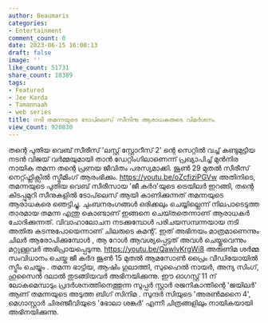 ```yaml
---
author: Beaumaris
categories:
- Entertainment
comment_count: 0
date: 2023-06-15 16:00:13
draft: false
image: ''
like_count: 51731
share_count: 18389
tags:
- Featured
- Jee Karda
- Tamannaah
- web series
title: നടി തമന്നയുടെ ടോപ്‍ലെസ്‌ സീനിനു ആരാധകരുടെ വിമര്‍ശനം
view_count: 920830
---
```


തന്റെ പുതിയ വെബ് സീരീസ് 'ലസ്റ്റ് സ്റ്റോറീസ് 2' ന്റെ സെറ്റിൽ വച്ച് കണ്ടുമുട്ടിയ നടൻ വിജയ് വർമ്മയുമായി താൻ ഡേറ്റിംഗിലാണെന്ന് പ്രഖ്യാപിച്ച് മുൻനിര നായിക തമന്ന തന്റെ പ്രണയ ജീവിതം പരസ്യമാക്കി. ജൂൺ 29 മുതൽ സീരീസ് നെറ്റ്ഫ്ലിക്സിൽ സ്ട്രീമിംഗ് ആരംഭിക്കും. https://youtu.be/oZcfiziPGVw അതിനിടെ, തമന്നയുടെ പുതിയ വെബ് സീരീസായ 'ജീ കർദ'യുടെ ട്രെയിലർ ഇറങ്ങി, തന്റെ കിടപ്പുമുറി സീനുകളിൽ ടോപ്‌ലെസ് ആയി കാണിക്കുന്നത് തമന്നയുടെ ആരാധകരെ ഞെട്ടിച്ചു. ചുംബനരംഗങ്ങള്‍ ഒരിക്കലും ചെയ്യില്ലെന്ന് നിലപാടെടുത്ത താരമായ തമന്ന എന്തു കൊണ്ടാണ് ഇങ്ങനെ ചെയ്‍തതെന്നാണ് ആരാധകര്‍ ചോദിക്കുന്നത്. വിവാഹാലോചന നടക്കുമ്പോൾ പരിചയസമ്പന്നയായ നടി അതിരു കടന്നുപോയെന്നാണ് ചിലരുടെ കമന്റ്. ഇത് അഭിനയം മാത്രമാണെന്നും ചിലർ ആരോപിക്കുമ്പോൾ , ആ റോൾ ആവശ്യപ്പെട്ടത് അവൾ ചെയ്തുവെന്നും മറ്റുള്ളവർ അഭിപ്രായപ്പെടുന്നു. https://youtu.be/QawlvKrgWi8 അരുണിമ ശർമ്മ സംവിധാനം ചെയ്ത ജീ കർദ ജൂൺ 15 മുതൽ ആമസോൺ പ്രൈം വീഡിയോയിൽ സ്ട്രീം ചെയ്യും . തമന്ന ഭാട്ടിയ, ആഷിം ഗുലാത്തി, സുഹൈൽ നായർ, അന്യ സിംഗ്, ഹുസൈൻ ദലാൽ തുടങ്ങിയവർ അഭിനയിക്കുന്നു. ഈ ഓഗസ്റ്റ് 11 ന് ലോകമെമ്പാടും പ്രദർശനത്തിനെത്തുന്ന സൂപ്പർ സ്റ്റാർ രജനികാന്തിന്റെ 'ജയിലർ' ആണ് തമന്നയുടെ അടുത്ത ബിഗ് സിനിമ . സുന്ദർ സിയുടെ 'അരൺമനൈ 4', മെഗാസ്റ്റാർ ചിരഞ്ജീവിയുടെ 'ഭോലാ ശങ്കർ' എന്നീ ചിത്രങ്ങളിലും നായികയായി അഭിനയിക്കുന്നു.